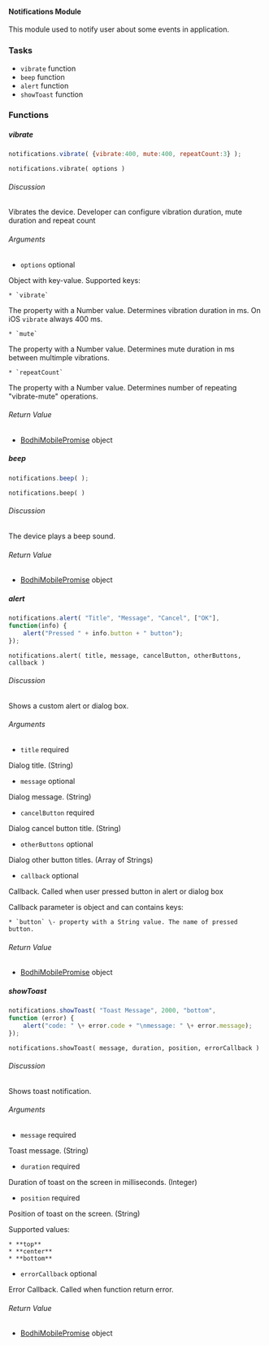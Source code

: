 #### Notifications Module

This module used to notify user about some events in application.

### Tasks

  * `vibrate` function
  * `beep` function
  * `alert` function
  * `showToast` function

### Functions

##### vibrate

```javascript
notifications.vibrate( {vibrate:400, mute:400, repeatCount:3} );
```

`notifications.vibrate( options )`

###### Discussion

Vibrates the device. Developer can configure vibration duration, mute duration
and repeat count

###### Arguments

  * `options` optional

Object with key-value. Supported keys:

    * `vibrate`

The property with a Number value. Determines vibration duration in ms. On iOS `vibrate` always 400 ms.

    * `mute`

The property with a Number value. Determines mute duration in ms between multimple vibrations.

    * `repeatCount`

The property with a Number value. Determines number of repeating "vibrate-mute" operations.

###### Return Value

  * [BodhiMobilePromise](#kernel-promise) object

##### beep

```javascript
notifications.beep( );
```

`notifications.beep( )`

###### Discussion

The device plays a beep sound.

###### Return Value

  * [BodhiMobilePromise](#kernel-promise) object


##### alert

```javascript
notifications.alert( "Title", "Message", "Cancel", ["OK"],  
function(info) {  
    alert("Pressed " + info.button + " button");  
});
```

`notifications.alert( title, message, cancelButton, otherButtons, callback )`

###### Discussion

Shows a custom alert or dialog box.

###### Arguments

  * `title` required

Dialog title. (String)

  * `message` optional

Dialog message. (String)

  * `cancelButton` required

Dialog cancel button title. (String)

  * `otherButtons` optional

Dialog other button titles. (Array of Strings)

  * `callback` optional

Callback. Called when user pressed button in alert or dialog box

Callback parameter is object and can contains keys:

    * `button` \- property with a String value. The name of pressed button.

###### Return Value

  * [BodhiMobilePromise](#kernel-promise) object


##### showToast

```javascript
notifications.showToast( "Toast Message", 2000, "bottom",  
function (error) {  
    alert("code: " \+ error.code + "\nmessage: " \+ error.message);  
});
```

`notifications.showToast( message, duration, position, errorCallback )`

###### Discussion

Shows toast notification.

###### Arguments

  * `message` required

Toast message. (String)

  * `duration` required

Duration of toast on the screen in milliseconds. (Integer)

  * `position` required

Position of toast on the screen. (String)

Supported values:

    * **top**
    * **center**
    * **bottom**

  * `errorCallback` optional

Error Callback. Called when function return error.

###### Return Value

  * [BodhiMobilePromise](#kernel-promise) object
